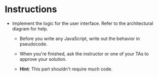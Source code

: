 # **Instructions**

* Implement the logic for the user interface. Refer to the architectural diagram for help.

  * Before you write any JavaScript, write out the behavior in pseudocode.
  
  * When you're finished, ask the instructor or one of your TAs to approve your solution.

  * **Hint**: This part shouldn't require much code.
